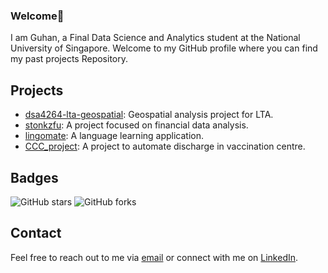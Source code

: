 ### Welcome👋

I am Guhan, a Final Data Science and Analytics student at the National University of Singapore. Welcome to my GitHub profile where you can find my past projects Repository.

## Projects

- [dsa4264-lta-geospatial](https://github.com/ajjajjajjajj/dsa4264-lta-geospatial): Geospatial analysis project for LTA.
- [stonkzfu](https://github.com/stonkzfu): A project focused on financial data analysis.
- [lingomate](https://github.com/lingomate): A language learning application.
- [CCC_project](https://github.com/CCC_project): A project to automate discharge in vaccination centre.

## Badges

![GitHub stars](https://img.shields.io/github/stars/guhanavel/guhanavel.svg)
![GitHub forks](https://img.shields.io/github/forks/guhanavel/guhanavel.svg)


## Contact

Feel free to reach out to me via [email](mailto:guhanvelqtss@gmail.com) or connect with me on [LinkedIn](https://linkedin.com/in/guhanavel).
